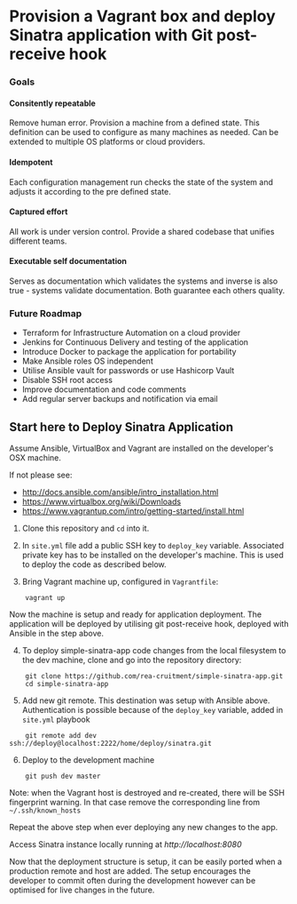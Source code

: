# Provision a Vagrant box and deploy Sinatra application with Git post-receive hook

### Goals

#### Consitently repeatable
Remove human error. Provision a machine from a defined state. This definition can be used to configure as many machines as needed. Can be extended to multiple OS platforms or cloud providers.

#### Idempotent
Each configuration management run checks the state of the system and adjusts it according to the pre defined state.

#### Captured effort
All work is under version control. Provide a shared codebase that unifies different teams.

#### Executable self documentation
Serves as documentation which validates the systems and inverse is also true - systems validate documentation. Both guarantee each others quality.

### Future Roadmap

* Terraform for Infrastructure Automation on a cloud provider
* Jenkins for Continuous Delivery and testing of the application
* Introduce Docker to package the application for portability
* Make Ansible roles OS independent
* Utilise Ansible vault for passwords or use Hashicorp Vault
* Disable SSH root access
* Improve documentation and code comments
* Add regular server backups and notification via email


## Start here to Deploy Sinatra Application

Assume Ansible, VirtualBox and Vagrant are installed on the developer's OSX machine.

If not please see:

* http://docs.ansible.com/ansible/intro_installation.html
* https://www.virtualbox.org/wiki/Downloads
* https://www.vagrantup.com/intro/getting-started/install.html

1. Clone this repository and `cd` into it.

2. In `site.yml` file add a public SSH key to `deploy_key` variable. Associated private key has to be installed on the developer's machine. This is used to deploy the code as described below.

3. Bring Vagrant machine up, configured in `Vagrantfile`:

```
    vagrant up
```

Now the machine is setup and ready for application deployment. The application will be deployed by utilising git post-receive hook, deployed with Ansible in the step above.

4. To deploy simple-sinatra-app code changes from the local filesystem to the dev machine, clone and go into the repository directory:

```
    git clone https://github.com/rea-cruitment/simple-sinatra-app.git
    cd simple-sinatra-app
```

5. Add new git remote. This destination was setup with Ansible above. Authentication is possible because of the `deploy_key` variable, added in `site.yml` playbook

```
    git remote add dev ssh://deploy@localhost:2222/home/deploy/sinatra.git
```

6. Deploy to the development machine

```
    git push dev master
```

Note: when the Vagrant host is destroyed and re-created, there will be SSH fingerprint warning. In that case remove the corresponding line from `~/.ssh/known_hosts`

Repeat the above step when ever deploying any new changes to the app.

Access Sinatra instance locally running at *http://localhost:8080*

Now that the deployment structure is setup, it can be easily ported when a production remote and host are added. The setup encourages the developer to commit often during the development however can be optimised for live changes in the future.
